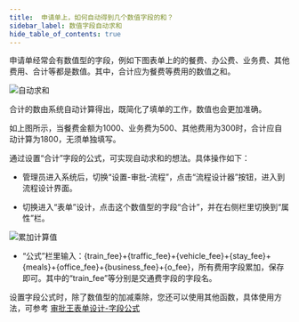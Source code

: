 ```yaml
---
title:  申请单上，如何自动得到几个数值字段的和？
sidebar_label: 数值字段自动求和
hide_table_of_contents: true
--- 
```


申请单经常会有数值型的字段，例如下图表单上的的餐费、办公费、业务费、其他费用、合计等都是数值。其中，合计应为餐费等费用的数值之和。

![自动求和](/assets/workflow/sum.png)

合计的数由系统自动计算得出，既简化了填单的工作，数值也会更加准确。

如上图所示，当餐费金额为1000、业务费为500、其他费用为300时，合计应自动计算为1800，无须单独填写。

通过设置“合计”字段的公式，可实现自动求和的想法。具体操作如下：

- 管理员进入系统后，切换“设置-审批-流程”，点击“流程设计器”按钮，进入到流程设计界面。

- 切换进入“表单”设计，点击这个数值型的字段“合计”，并在右侧栏里切换到“属性”栏。

![累加计算值](/assets/workflow/cal_value.png)

- “公式”栏里输入：{train_fee}+{traffic_fee}+{vehicle_fee}+{stay_fee}+{meals}+{office_fee}+{business_fee}+{o_fee}，所有费用字段累加，保存即可。其中的“train_fee”等分别是交通费字段的字段名。

设置字段公式时，除了数值型的加减乘除，您还可以使用其他函数，具体使用方法，可参考 [审批王表单设计-字段公式](/docs/workflow/help/admin_form/#%E5%AD%97%E6%AE%B5%E5%85%AC%E5%BC%8F)
